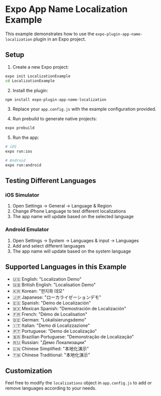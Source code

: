 # Expo App Name Localization Example

This example demonstrates how to use the `expo-plugin-app-name-localization` plugin in an Expo project.

## Setup

1. Create a new Expo project:

```bash
expo init LocalizationExample
cd LocalizationExample
```

2. Install the plugin:

```bash
npm install expo-plugin-app-name-localization
```

3. Replace your `app.config.js` with the example configuration provided.

4. Run prebuild to generate native projects:

```bash
expo prebuild
```

5. Run the app:

```bash
# iOS
expo run:ios

# Android
expo run:android
```

## Testing Different Languages

### iOS Simulator

1. Open Settings → General → Language & Region
2. Change iPhone Language to test different localizations
3. The app name will update based on the selected language

### Android Emulator

1. Open Settings → System → Languages & input → Languages
2. Add and select different languages
3. The app name will update based on the system language

## Supported Languages in this Example

- 🇺🇸 English: "Localization Demo"
- 🇬🇧 British English: "Localisation Demo"
- 🇰🇷 Korean: "현지화 데모"
- 🇯🇵 Japanese: "ローカライゼーションデモ"
- 🇪🇸 Spanish: "Demo de Localización"
- 🇲🇽 Mexican Spanish: "Demostración de Localización"
- 🇫🇷 French: "Démo de Localisation"
- 🇩🇪 German: "Lokalisierungsdemo"
- 🇮🇹 Italian: "Demo di Localizzazione"
- 🇵🇹 Portuguese: "Demo de Localização"
- 🇧🇷 Brazilian Portuguese: "Demonstração de Localização"
- 🇷🇺 Russian: "Демо Локализации"
- 🇨🇳 Chinese Simplified: "本地化演示"
- 🇹🇼 Chinese Traditional: "本地化演示"

## Customization

Feel free to modify the `localizations` object in `app.config.js` to add or remove languages according to your needs.
